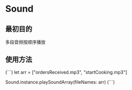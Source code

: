 # Sound

## 最初目的 
多段音频按顺序播放

## 使用方法

(```)
  let arr = ["ordersReceived.mp3", "startCooking.mp3"]  
  
  Sound.instance.playSoundArray(fileNames: arr)
(```)

